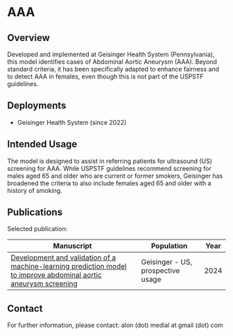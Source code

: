 
# AAA

## Overview

Developed and implemented at Geisinger Health System (Pennsylvania), this model identifies cases of Abdominal Aortic Aneurysm (AAA). Beyond standard criteria, it has been specifically adapted to enhance fairness and to detect AAA in females, even though this is not part of the USPSTF guidelines.

## Deployments

- Geisinger Health System (since 2022)

## Intended Usage

The model is designed to assist in referring patients for ultrasound (US) screening for AAA. While USPSTF guidelines recommend screening for males aged 65 and older who are current or former smokers, Geisinger has broadened the criteria to also include females aged 65 and older with a history of smoking.

## Publications

Selected publication:

| Manuscript | Population | Year |
|------------|------------|------|
| [Development and validation of a machine-learning prediction model to improve abdominal aortic aneurysm screening](https://pubmed.ncbi.nlm.nih.gov/38242252/) | Geisinger - US, prospective usage | 2024 |

## Contact

For further information, please contact: alon (dot) medial at gmail (dot) com


